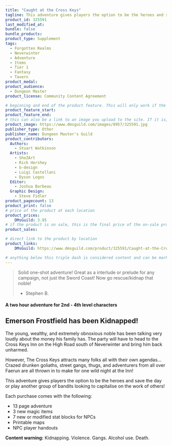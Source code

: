 ```yaml
---
title: "Caught at the Cross Keys"
tagline: This adventure gives players the option to be the heroes and save the day or play another group of bandits looking to capitalise on the work of others!
product_id: 325591
last_modified_at:
bundle: false
bundle_products:
product_type: Supplement
tags:
  - Forgotten Realms
  - Neverwinter
  - Adventure
  - Items
  - Tier 1
  - Fantasy
  - Tavern
product_medal: 
product_audience:
  - Dungeon Master
product_license: Community Content Agreement

# beginning and end of the product feature. This will only work if the site is updated within several weeks of when the feature is supposed to happen. Making a new post counts as updating.
product_feature_start: 
product_feature_end: 
# this can also be a link to an image you upload to the site. If it is, it must start with a "/" or be a full link
product_image: https://www.dmsguild.com/images/8957/325591.jpg
publisher_type: Other
publisher_name: Dungeon Master's Guild
product_contributors:
  Authors:
    - Stuart Watkinson
  Artists:
    - ShoZArt
    - Rick Hershey
    - b-design
    - Luigi Castellani
    - Dyson Logos
  Editor:
    - Joshua Barbeau
  Graphic Design:
    - Steve Fidler
product_pagecount: 13
product_print: false
# price of the product at each location
product_prices:
    DMsGuild: 3.95
# if the product is on sale, this is the final price of the on-sale product for each location that it is on sale. The sales % will be calculated and displayed based on the difference between product_prices and product_sales
product_sales:

# direct link to the product by location
product_links:
    DMsGuild: https://www.dmsguild.com/product/325591/Caught-at-the-Cross-Keys?affiliate_id=1713687

# anything below this triple dash is considered content and can be markup or html. It should be fully HTML compatible as long as your tags are formatted correctly.
---
```

> Solid one-shot adventure! Great as a interlude or prelude for any campaign, not just the Sword Coast! Now go rescue/kidnap that noble!
> - Stephen B.

#### A two hour adventure for 2nd - 4th level characters

## Emerson Frostfield has been Kidnapped!

The young, wealthy, and extremely obnoxious noble has been talking very loudly about the money his family has. The party will have to head to the Cross Keys Inn on the High Road south of Neverwinter and bring him back unharmed.

However, The Cross Keys attracts many folks all with their own agendas… Crazed drunken goliaths, street gangs, thugs, and adventurers from all over Faerun are all thrown in to make for one wild night at the Inn!

This adventure gives players the option to be the heroes and save the day or play another group of bandits looking to capitalise on the work of others!


Each purchase comes with the following:
- 13 page adventure
- 3 new magic items
- 7 new or modified stat blocks for NPCs
- Printable maps
- NPC player handouts

**Content warning:** Kidnapping. Violence. Gangs. Alcohol use. Death.